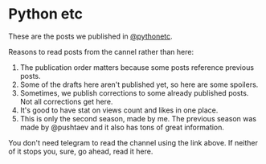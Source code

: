 # Python etc

These are the posts we published in [@pythonetc](https://t.me/s/pythonetc).

Reasons to read posts from the cannel rather than here:

1. The publication order matters because some posts reference previous posts.
1. Some of the drafts here aren't published yet, so here are some spoilers.
1. Sometimes, we publish corrections to some already published posts. Not all corrections get here.
1. It's good to have stat on views count and likes in one place.
1. This is only the second season, made by me. The previous season was made by @pushtaev and it also has tons of great information.

You don't need telegram to read the channel using the link above. If neither of it stops you, sure, go ahead, read it here.
